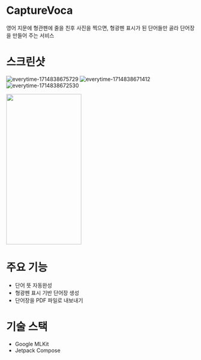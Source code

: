 # CaptureVoca
영어 지문에 형관펜에 줄을 친후 사진을 찍으면, 형광펜 표시가 된 단어들만 골라 단어장을 만들어 주는 서비스

# 스크린샷
![everytime-1714838675729](https://github.com/strawberryCheeseCake2/CaptureVoca/assets/46309433/3c1b07da-a717-4af5-887e-def8be21db1f)
![everytime-1714838671412](https://github.com/strawberryCheeseCake2/CaptureVoca/assets/46309433/3a952511-f45b-4ab9-9602-6ca0c270659e)
![everytime-1714838672530](https://github.com/strawberryCheeseCake2/CaptureVoca/assets/46309433/5f791058-2255-4ad6-a242-bffb3b6dc4fa)

<img src="[이미지주소.png](https://github.com/strawberryCheeseCake2/CaptureVoca/assets/46309433/3c1b07da-a717-4af5-887e-def8be21db1f)" width="200" height="400"/>

# 주요 기능
- 단어 뜻 자동완성
- 형광펜 표시 기반 단어장 생성
- 단어장을 PDF 파일로 내보내기

# 기술 스택
- Google MLKit
- Jetpack Compose

